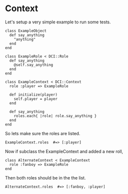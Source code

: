 # Context

Let's setup a very simple example to run some tests.

    class ExampleObject
      def say_anything
        "anything"
      end
    end

    class ExampleRole < DCI::Role
      def say_anything
        @self.say_anything
      end
    end

    class ExampleContext < DCI::Context
      role :player => ExampleRole

      def initialize(player)
        self.player = player
      end

      def say_anything
        roles.each{ |role| role.say_anything }
      end
    end

So lets make sure the roles are listed.

    ExampleContext.roles  #=> [:player]

Now if subclass the ExampleContext and added a new roll,

    class AlternateContext < ExampleContext
      role :fanboy => ExampleRole
    end

Then both roles should be in the the list.

    AlternateContext.roles  #=> [:fanboy, :player]


